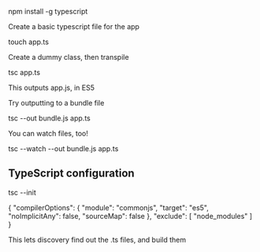 npm install -g typescript

Create a basic typescript file for the app

touch app.ts

Create a dummy class, then transpile

tsc app.ts

This outputs app.js, in ES5

Try outputting to a bundle file

tsc --out bundle.js app.ts

You can watch files, too!

tsc --watch --out bundle.js app.ts

## TypeScript configuration

tsc --init

{
    "compilerOptions": {
        "module": "commonjs",
        "target": "es5",
        "noImplicitAny": false,
        "sourceMap": false
    },
    "exclude": [
        "node_modules"
    ]
}

This lets discovery find out the .ts files, and build them